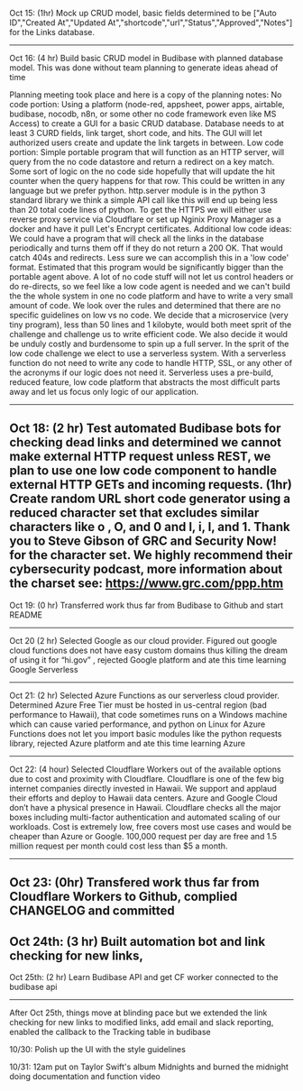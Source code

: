 Oct 15: (1hr) Mock up CRUD model, basic fields determined to be ["Auto ID","Created At","Updated At","shortcode","url","Status","Approved","Notes"] for the Links database.

-----------------

Oct 16: (4 hr) Build basic CRUD model in Budibase with planned database model. This was done without team planning to generate ideas ahead of time
 
Planning meeting took place and here is a copy of the planning notes: 
No code portion: Using a platform (node-red, appsheet, power apps, airtable, budibase, nocodb, n8n, or some other no code framework even like MS Access) to create a GUI for a basic CRUD database. Database needs to at least 3 CURD fields, link target, short code, and hits. The GUI will let authorized users create and update the link targets in between.
Low code portion: Simple portable program that will function as an HTTP server, will query from the no code datastore and return a redirect on a key match. Some sort of logic on the no code side hopefully that will update the hit counter when the query happens for that row. This could be written in any language but we prefer python. http.server module is in the python 3 standard library we think a simple API call like this will end up being less than 20 total code lines of python.
To get the HTTPS we will either use reverse proxy service via Cloudflare or set up Nginix Proxy Manager as a docker and have it pull Let's Encrypt certificates.
Additional low code ideas: We could have a program that will check all the links in the database periodically and turns them off if they do not return a 200 OK. That would catch 404s and redirects. Less sure we can accomplish this in a 'low code' format. Estimated that this program would be significantly bigger than the portable agent above.
A lot of no code stuff will not let us control headers or do re-directs, so we feel like a low code agent is needed and we can't build the the whole system in one no code platform and have to write a very small amount of code.
We look over the rules and determined that there are no specific guidelines on low vs no code. We decide that a microservice (very tiny program), less than 50 lines and 1 kilobyte, would both meet sprit of the challenge and challenge us to write efficient code. We also decide it would be unduly costly and burdensome to spin up a full server. In the sprit of the low code challenge we elect to use a serverless system. With a serverless function do not need to write any code to handle HTTP, SSL, or any other of the acronyms if our logic does not need it. Serverless uses a pre-build, reduced feature, low code platform that abstracts the most difficult parts away and let us focus only logic of our application.

-----------------

Oct 18: (2 hr) Test automated Budibase bots  for checking dead links and determined we cannot make external HTTP request unless REST, we plan to use one low code component to handle external HTTP GETs and incoming requests. 
(1hr) Create random URL short code generator using a reduced character set that excludes similar characters like o , O, and 0 and l, i, l, and 1. Thank you to Steve Gibson of GRC and Security Now! for the character set. We highly recommend their cybersecurity podcast, more information about the charset see: https://www.grc.com/ppp.htm
-----------------

Oct 19: (0 hr) Transferred work thus far from Budibase to Github and start README

-----------------

Oct 20 (2 hr) Selected Google as our cloud provider. Figured out google cloud functions does not have easy custom domains thus killing the dream of using it for “hi.gov” , rejected Google platform and ate this time learning Google Serverless 

-----------------

Oct 21: (2 hr) Selected Azure Functions as our serverless cloud provider. Determined Azure Free Tier must be hosted in us-central region (bad performance to Hawaii), that code sometimes runs on a Windows machine which can cause varied performance, and python on Linux for Azure Functions does not let you import basic modules like the python requests library, rejected Azure platform and ate this time learning Azure

-----------------

Oct 22: (4 hour) Selected Cloudflare Workers out of the available options due to cost and proximity with Cloudflare. Cloudflare is one of the few big internet companies directly invested in Hawaii. We support and applaud their efforts and deploy to Hawaii data centers. Azure and Google Cloud don’t have a physical presence in Hawaii. Cloudflare checks all the major boxes including multi-factor authentication and automated scaling of our workloads. 
Cost is extremely low, free covers most use cases and would be cheaper than Azure or Google. 100,000 request per day are free and 1.5 million request per month could cost less than $5 a month. 

-----------------

Oct 23: (0hr) Transfered work thus far from Cloudflare Workers to Github, complied CHANGELOG and committed
---

Oct 24th: (3 hr) Built automation bot and link checking for new links,
----

Oct 25th: (2 hr) Learn Budibase API and get CF worker connected to the budibase api

---

After Oct 25th, things move at blinding pace but we extended the link checking for new links to modified links, add email and slack reporting, enabled the callback to the Tracking table in budibase


10/30: Polish up the UI with the style guidelines 

10/31: 12am put on Taylor Swift's album Midnights and burned the midnight doing documentation and function video
